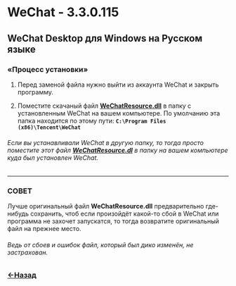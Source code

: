 # WeChat - 3.3.0.115
## WeChat Desktop для Windows на Русском языке

### **«Процесс установки»**
1. Перед заменой файла нужно выйти из аккаунта WeChat и закрыть программу.

2. Поместите скачаный файл [**WeChatResource.dll**][1] в папку с установленным WeChat на вашем компьютере. По умолчанию эта папка находится по этому пути: **`C:\Program Files (x86)\Tencent\WeChat`**

###### Если вы устанавливали WeChat в другую папку, то тогда просто поместите этот файл [**WeChatResource.dl**][1] в папку на вашем компьютере куда был установлен WeChat.

----

### СОВЕТ
Лучше оригинальный файл **WeChatResource.dll** предварительно где-нибудь сохранить, чтоб если произойдёт какой-то сбой в WeChat или программа не захочет запускатся, то тогда возвратите оригинальный файл на прежнее место.

###### Ведь от сбоев и ошибок файл, который был дико изменён, не застрахован.

### [←Назад](https://github.com/Li-Heping/WeChat)

[1]: https://github.com/Li-Heping/WeChat/blob/main/WeChat%20-%203.3.0.115/WeChat%20Resource%20file
